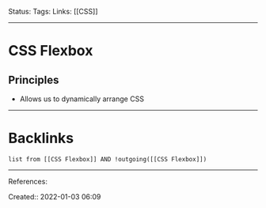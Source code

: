 Status: 
Tags: 
Links: [[CSS]]
___
# CSS Flexbox
## Principles
- Allows us to dynamically arrange CSS
___
# Backlinks
```dataview
list from [[CSS Flexbox]] AND !outgoing([[CSS Flexbox]])
```
___
References:

Created:: 2022-01-03 06:09

